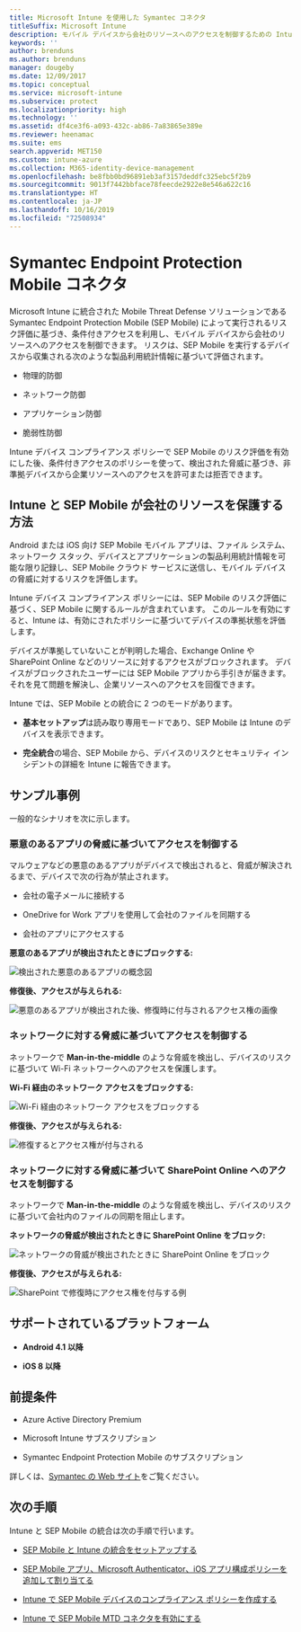 ```yaml
---
title: Microsoft Intune を使用した Symantec コネクタ
titleSuffix: Microsoft Intune
description: モバイル デバイスから会社のリソースへのアクセスを制御するための Intune と Symantec Endpoint Protection Mobile の統合について説明します。
keywords: ''
author: brenduns
ms.author: brenduns
manager: dougeby
ms.date: 12/09/2017
ms.topic: conceptual
ms.service: microsoft-intune
ms.subservice: protect
ms.localizationpriority: high
ms.technology: ''
ms.assetid: df4ce3f6-a093-432c-ab86-7a83865e389e
ms.reviewer: heenamac
ms.suite: ems
search.appverid: MET150
ms.custom: intune-azure
ms.collection: M365-identity-device-management
ms.openlocfilehash: be8fbb0bd96891eb3af3157deddfc325ebc5f2b9
ms.sourcegitcommit: 9013f7442bbface78feecde2922e8e546a622c16
ms.translationtype: HT
ms.contentlocale: ja-JP
ms.lasthandoff: 10/16/2019
ms.locfileid: "72508934"
---
```

# <a name="symantec-endpoint-protection-mobile-connector"></a>Symantec Endpoint Protection Mobile コネクタ

Microsoft Intune に統合された Mobile Threat Defense ソリューションである Symantec Endpoint Protection Mobile (SEP Mobile) によって実行されるリスク評価に基づき、条件付きアクセスを利用し、モバイル デバイスから会社のリソースへのアクセスを制御できます。 リスクは、SEP Mobile を実行するデバイスから収集される次のような製品利用統計情報に基づいて評価されます。

- 物理的防御

- ネットワーク防御

- アプリケーション防御

- 脆弱性防御

Intune デバイス コンプライアンス ポリシーで SEP Mobile のリスク評価を有効にした後、条件付きアクセスのポリシーを使って、検出された脅威に基づき、非準拠デバイスから企業リソースへのアクセスを許可または拒否できます。

## <a name="how-do-intune-and-sep-mobile-help-protect-your-company-resources"></a>Intune と SEP Mobile が会社のリソースを保護する方法

Android または iOS 向け SEP Mobile モバイル アプリは、ファイル システム、ネットワーク スタック、デバイスとアプリケーションの製品利用統計情報を可能な限り記録し、SEP Mobile クラウド サービスに送信し、モバイル デバイスの脅威に対するリスクを評価します。

Intune デバイス コンプライアンス ポリシーには、SEP Mobile のリスク評価に基づく、SEP Mobile に関するルールが含まれています。 このルールを有効にすると、Intune は、有効にされたポリシーに基づいてデバイスの準拠状態を評価します。

デバイスが準拠していないことが判明した場合、Exchange Online や SharePoint Online などのリソースに対するアクセスがブロックされます。 デバイスがブロックされたユーザーには SEP Mobile アプリから手引きが届きます。それを見て問題を解決し、企業リソースへのアクセスを回復できます。

Intune では、SEP Mobile との統合に 2 つのモードがあります。

- **基本セットアップ**は読み取り専用モードであり、SEP Mobile は Intune のデバイスを表示できます。

- **完全統合**の場合、SEP Mobile から、デバイスのリスクとセキュリティ インシデントの詳細を Intune に報告できます。

## <a name="sample-scenarios"></a>サンプル事例

一般的なシナリオを次に示します。

### <a name="control-access-based-on-threats-from-malicious-apps"></a>悪意のあるアプリの脅威に基づいてアクセスを制御する

マルウェアなどの悪意のあるアプリがデバイスで検出されると、脅威が解決されるまで、デバイスで次の行為が禁止されます。

- 会社の電子メールに接続する

- OneDrive for Work アプリを使用して会社のファイルを同期する

- 会社のアプリにアクセスする

**悪意のあるアプリが検出されたときにブロックする:**

![検出された悪意のあるアプリの概念図](./media/skycure-mobile-threat-defense-connector/symantec-arch-1.png)

**修復後、アクセスが与えられる:**

![悪意のあるアプリが検出された後、修復時に付与されるアクセス権の画像](./media/skycure-mobile-threat-defense-connector/symantec-arch-2.png)

### <a name="control-access-based-on-threat-to-network"></a>ネットワークに対する脅威に基づいてアクセスを制御する

ネットワークで **Man-in-the-middle** のような脅威を検出し、デバイスのリスクに基づいて Wi-Fi ネットワークへのアクセスを保護します。

**Wi-Fi 経由のネットワーク アクセスをブロックする:**

![Wi-Fi 経由のネットワーク アクセスをブロックする](./media/skycure-mobile-threat-defense-connector/symantec-arch-3.png)

**修復後、アクセスが与えられる:**

![修復するとアクセス権が付与される](./media/skycure-mobile-threat-defense-connector/symantec-arch-4.png)

### <a name="control-access-to-sharepoint-online-based-on-threat-to-network"></a>ネットワークに対する脅威に基づいて SharePoint Online へのアクセスを制御する

ネットワークで **Man-in-the-middle** のような脅威を検出し、デバイスのリスクに基づいて会社内のファイルの同期を阻止します。

**ネットワークの脅威が検出されたときに SharePoint Online をブロック:**

![ネットワークの脅威が検出されたときに SharePoint Online をブロック](./media/skycure-mobile-threat-defense-connector/symantec-arch-5.png)

**修復後、アクセスが与えられる:**

![SharePoint で修復時にアクセス権を付与する例](./media/skycure-mobile-threat-defense-connector/symantec-arch-6.png)

## <a name="supported-platforms"></a>サポートされているプラットフォーム

- **Android 4.1 以降**

- **iOS 8 以降**

## <a name="pre-requisites"></a>前提条件

- Azure Active Directory Premium

- Microsoft Intune サブスクリプション

- Symantec Endpoint Protection Mobile のサブスクリプション

詳しくは、[Symantec の Web サイト](https://www.skycure.com/skycure-microsoft-integration/)をご覧ください。

## <a name="next-steps"></a>次の手順

Intune と SEP Mobile の統合は次の手順で行います。

- [SEP Mobile と Intune の統合をセットアップする](skycure-mtd-connector-integration.md)

- [SEP Mobile アプリ、Microsoft Authenticator、iOS アプリ構成ポリシーを追加して割り当てる](mtd-apps-ios-app-configuration-policy-add-assign.md)

- [Intune で SEP Mobile デバイスのコンプライアンス ポリシーを作成する](mtd-device-compliance-policy-create.md)

- [Intune で SEP Mobile MTD コネクタを有効にする](mtd-connector-enable.md)
